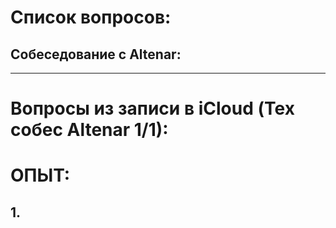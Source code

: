# Список вопросов:

## Собеседование с Altenar:

-----------------------

# Вопросы из записи в iCloud (Тех собес Altenar 1/1):

# ОПЫТ:

## 1. 